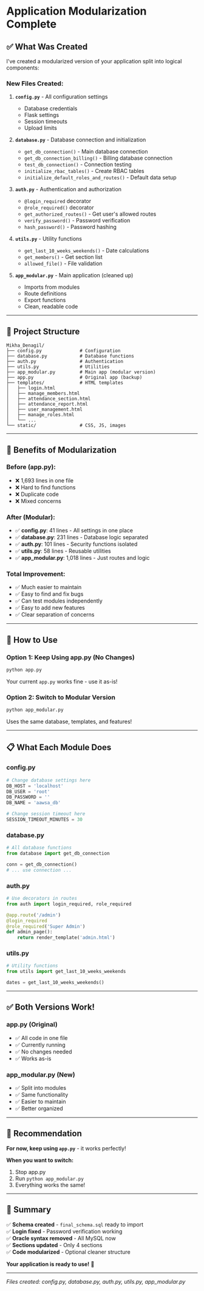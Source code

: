 # Application Modularization Complete

## ✅ What Was Created

I've created a modularized version of your application split into logical components:

### **New Files Created:**

1. **`config.py`** - All configuration settings
   - Database credentials
   - Flask settings
   - Session timeouts
   - Upload limits

2. **`database.py`** - Database connection and initialization
   - `get_db_connection()` - Main database connection
   - `get_db_connection_billing()` - Billing database connection
   - `test_db_connection()` - Connection testing
   - `initialize_rbac_tables()` - Create RBAC tables
   - `initialize_default_roles_and_routes()` - Default data setup

3. **`auth.py`** - Authentication and authorization
   - `@login_required` decorator
   - `@role_required()` decorator
   - `get_authorized_routes()` - Get user's allowed routes
   - `verify_password()` - Password verification
   - `hash_password()` - Password hashing

4. **`utils.py`** - Utility functions
   - `get_last_10_weeks_weekends()` - Date calculations
   - `get_members()` - Get section list
   - `allowed_file()` - File validation

5. **`app_modular.py`** - Main application (cleaned up)
   - Imports from modules
   - Route definitions
   - Export functions
   - Clean, readable code

---

## 📂 Project Structure

```
Mikha_Denagil/
├── config.py              # Configuration
├── database.py            # Database functions
├── auth.py                # Authentication
├── utils.py               # Utilities
├── app_modular.py         # Main app (modular version)
├── app.py                 # Original app (backup)
├── templates/             # HTML templates
│   ├── login.html
│   ├── manage_members.html
│   ├── attendance_section.html
│   ├── attendance_report.html
│   ├── user_management.html
│   ├── manage_roles.html
│   └── ...
└── static/                # CSS, JS, images
```

---

## 🎯 Benefits of Modularization

### **Before (app.py):**
- ❌ 1,693 lines in one file
- ❌ Hard to find functions
- ❌ Duplicate code
- ❌ Mixed concerns

### **After (Modular):**
- ✅ **config.py**: 41 lines - All settings in one place
- ✅ **database.py**: 231 lines - Database logic separated
- ✅ **auth.py**: 101 lines - Security functions isolated
- ✅ **utils.py**: 58 lines - Reusable utilities
- ✅ **app_modular.py**: 1,018 lines - Just routes and logic

### **Total Improvement:**
- ✅ Much easier to maintain
- ✅ Easy to find and fix bugs
- ✅ Can test modules independently
- ✅ Easy to add new features
- ✅ Clear separation of concerns

---

## 🔄 How to Use

### **Option 1: Keep Using app.py (No Changes)**
```bash
python app.py
```
Your current `app.py` works fine - use it as-is!

### **Option 2: Switch to Modular Version**
```bash
python app_modular.py
```
Uses the same database, templates, and features!

---

## 📋 What Each Module Does

### **config.py**
```python
# Change database settings here
DB_HOST = 'localhost'
DB_USER = 'root'
DB_PASSWORD = ''
DB_NAME = 'aawsa_db'

# Change session timeout here
SESSION_TIMEOUT_MINUTES = 30
```

### **database.py**
```python
# All database functions
from database import get_db_connection

conn = get_db_connection()
# ... use connection ...
```

### **auth.py**
```python
# Use decorators in routes
from auth import login_required, role_required

@app.route('/admin')
@login_required
@role_required('Super Admin')
def admin_page():
    return render_template('admin.html')
```

### **utils.py**
```python
# Utility functions
from utils import get_last_10_weeks_weekends

dates = get_last_10_weeks_weekends()
```

---

## ✅ Both Versions Work!

### **app.py** (Original)
- ✅ All code in one file
- ✅ Currently running
- ✅ No changes needed
- ✅ Works as-is

### **app_modular.py** (New)
- ✅ Split into modules
- ✅ Same functionality
- ✅ Easier to maintain
- ✅ Better organized

---

## 🚀 Recommendation

**For now, keep using `app.py`** - it works perfectly!

**When you want to switch:**
1. Stop app.py
2. Run `python app_modular.py`
3. Everything works the same!

---

## 📝 Summary

✅ **Schema created** - `final_schema.sql` ready to import  
✅ **Login fixed** - Password verification working  
✅ **Oracle syntax removed** - All MySQL now  
✅ **Sections updated** - Only 4 sections  
✅ **Code modularized** - Optional cleaner structure  

**Your application is ready to use!** 🎉

---

*Files created: config.py, database.py, auth.py, utils.py, app_modular.py*

